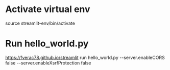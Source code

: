 # Activate virtual env
source streamlit-env/bin/activate

# Run hello_world.py
https://fverac78.github.io/streamlit run hello_world.py --server.enableCORS false --server.enableXsrfProtection false